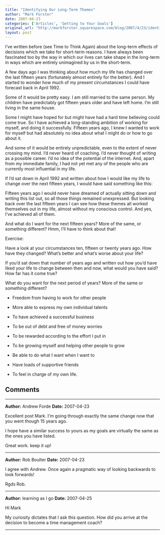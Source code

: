 ```yaml
---
title: "Identifying Our Long-Term Themes"
author: "Mark Forster"
date: 2007-04-23
categories: ['Articles', 'Getting to Your Goals']
original_url: "http://markforster.squarespace.com/blog/2007/4/23/identifying-our-long-term-themes.html"
layout: post
---
```


I’ve written before (see Time to Think Again) about the long-term effects of decisions which we take for short-term reasons. I have always been fascinated too by the way in which our lives can take shape in the long-term in ways which are entirely unimagined by us in the short-term.

A few days ago I was thinking about how much my life has changed over the last fifteen years (fortunately almost entirely for the better). And I started to wonder how much of my present circumstances I could have forecast back in April 1992.

Some of it would be pretty easy. I am still married to the same person. My children have predictably got fifteen years older and have left home. I’m still living in the same house.

Some I might have hoped for but might have had a hard time believing could come true. So I have achieved a long-standing ambition of working for myself, and doing it successfully. Fifteen years ago, I knew I wanted to work for myself but had absolutely no idea about what I might do or how to go about it.

And some of it would be entirely unpredictable, even to the extent of never crossing my mind. I’d never heard of coaching. I’d never thought of writing as a possible career. I’d no idea of the potential of the internet. And, apart from my immediate family, I had not yet met any of the people who are currently most influential in my life.

If I’d sat down in April 1992 and written about how I would like my life to change over the next fifteen years, I would have said something like this:

Fifteen years ago I would never have dreamed of actually sitting down and writing this list out, so all those things remained unexpressed. But looking back over the last fifteen years I can see how these themes all worked themselves out in my life, almost without my conscious control. And yes, I’ve achieved all of them.

And what do I want for the next fifteen years? More of the same, or something different? Hmm, I’ll have to think about that!

Exercise:

Have a look at your circumstances ten, fifteen or twenty years ago. How have they changed? What’s better and what’s worse about your life?

If you’d sat down that number of years ago and written out how you’d have liked your life to change between then and now, what would you have said? How far has it come true?

What do you want for the next period of years? More of the same or something different?

- Freedom from having to work for other people

- More able to express my own individual talents

- To have achieved a successful business

- To be out of debt and free of money worries

- To be rewarded according to the effort I put in

- To be growing myself and helping other people to grow

- Be able to do what I want when I want to

- Have loads of supportive friends

- To feel in charge of my own life.


## Comments

---

**Author:** Andrew Forde
**Date:** 2007-04-23

Excellent post Mark. I'm going through exactly the same change now that you went though 15 years ago.  
  
I hope have a similar success to yours as my goals are virtually the same as the ones you have listed.  
  
Great work. keep it up!

---

**Author:** Rob Boulter
**Date:** 2007-04-23

I agree with Andrew. Once again a pragmatic way of looking backwards to look forwards!  
  
Rgds Rob.

---

**Author:** learning as I go
**Date:** 2007-04-25

Hi Mark  
  
My curiosity dictates that I ask this question. How did you arrive at the decision to become a time management coach?

---
